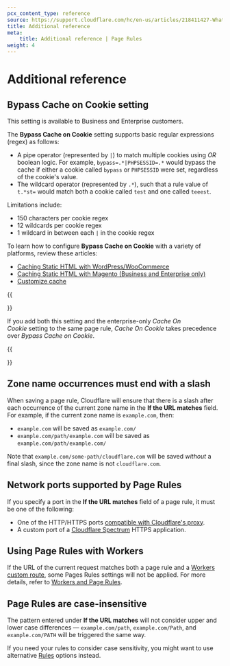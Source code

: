 ```yaml
---
pcx_content_type: reference
source: https://support.cloudflare.com/hc/en-us/articles/218411427-What-do-the-custom-caching-options-mean-in-Page-Rules-#summary-of-page-rules-settings
title: Additional reference
meta:
    title: Additional reference | Page Rules
weight: 4
---
```


# Additional reference

## Bypass Cache on Cookie setting

This setting is available to Business and Enterprise customers.

The **Bypass Cache on Cookie** setting supports basic regular expressions (regex) as follows:

-   A pipe operator (represented by `|`) to match multiple cookies using _OR_ boolean logic. For example, `bypass=.*|PHPSESSID=.*` would bypass the cache if either a cookie called `bypass` or `PHPSESSID` were set, regardless of the cookie's value.
-   The wildcard operator (represented by `.*`), such that a rule value of `t.*st=` would match both a cookie called `test` and one called `teeest`.

Limitations include:

-   150 characters per cookie regex
-   12 wildcards per cookie regex
-   1 wildcard in between each `|` in the cookie regex

To learn how to configure **Bypass Cache on Cookie** with a variety of platforms, review these articles:

- [Caching Static HTML with WordPress/WooCommerce](/support/third-party-software/content-management-system-cms/caching-static-html-with-wordpresswoocommerce/)
- [Caching Static HTML with Magento (Business and Enterprise only)](/support/third-party-software/e-commerce/caching-static-html-with-magento-business-and-enterprise-only/)
- [Customize cache](/cache/concepts/customize-cache/)

{{<Aside type="note">}}

If you add both this setting and the enterprise-only _Cache On Cookie_ setting to the same page rule, _Cache On Cookie_ takes precedence over _Bypass Cache on Cookie_.

{{</Aside>}}

## Zone name occurrences must end with a slash

When saving a page rule, Cloudflare will ensure that there is a slash after each occurrence of the current zone name in the **If the URL matches** field. For example, if the current zone name is `example.com`, then:

-   `example.com` will be saved as `example.com/`
-   `example.com/path/example.com` will be saved as `example.com/path/example.com/`

Note that `example.com/some-path/cloudflare.com` will be saved _without_ a final slash, since the zone name is not `cloudflare.com`.

## Network ports supported by Page Rules

If you specify a port in the **If the URL matches** field of a page rule, it must be one of the following:

-   One of the HTTP/HTTPS ports [compatible with Cloudflare's proxy](/fundamentals/reference/network-ports/#network-ports-compatible-with-cloudflares-proxy).
-   A custom port of a [Cloudflare Spectrum](/spectrum/) HTTPS application.

## Using Page Rules with Workers

If the URL of the current request matches both a page rule and a [Workers custom route](/workers/configuration/routing/routes/), some Pages Rules settings will not be applied. For more details, refer to [Workers and Page Rules](/workers/configuration/workers-with-page-rules/).

## Page Rules are case-insensitive

The pattern entered under **If the URL matches** will not consider upper and lower case differences — `example.com/path`, `example.com/Path`, and `example.com/PATH` will be triggered the same way.

If you need your rules to consider case sensitivity, you might want to use alternative [Rules](/rules/) options instead.
